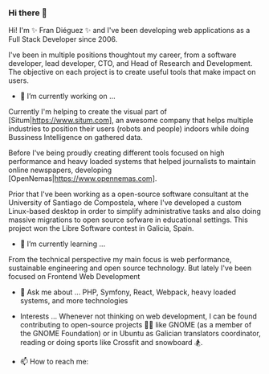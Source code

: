 ### Hi there 👋
Hi! I'm ✨ Fran Diéguez ✨ and I've been developing web applications as a 
Full Stack Developer since 2006. 

I've been in multiple positions thoughtout my career, from a software developer, lead developer, 
CTO, and Head of Research and Development. 
The objective on each project is to create useful tools that make 
impact on users.


- 🔭 I’m currently working on ...

Currently I'm helping to create the visual part of [Situm|https://www.situm.com], 
an awesome company that helps multiple industries to position their users 
(robots and people) indoors while doing Bussiness Intelligence on gathered data.

Before I've being proudly creating different tools focused on high performance 
and heavy loaded systems that helped journalists to maintain online newspapers, developing [OpenNemas|https://www.opennemas.com].

Prior that I've been working as a open-source software consultant at the 
University of Santiago de Compostela, where I've developed a custom Linux-based 
desktop in order to simplify administrative tasks and also doing massive 
migrations to open source sofware in educational settings. 
This project won the Libre Software contest in Galicia, Spain.

- 🌱 I’m currently learning ...

From the technical perspective my main focus is web performance, sustainable engineering and open source technology.
But lately I've been focused on Frontend Web Development

- 💬 Ask me about ...
PHP, Symfony, React, Webpack, heavy loaded systems, and more technologies

- Interests ...
Whenever not thinking on web development, I can be found contributing to
open-source projects 👨‍💻 like GNOME (as a member of the GNOME Foundation) 
or in Ubuntu as Galician translators coordinator, 
reading or doing sports like Crossfit and snowboard 🏂.

- 📫 How to reach me: 

